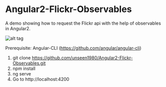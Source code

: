 # Angular2-Flickr-Observables
A demo showing how to request the Flickr api with the help of observables in Angular2.

![alt tag](https://github.com/unseen1980/Angular2-Flickr-Observables/raw/master/Angular%202%20Flickr%20observables(small).gif)

Prerequisite: Angular-CLI (https://github.com/angular/angular-cli)

1. git clone https://github.com/unseen1980/Angular2-Flickr-Observables.git
2. npm install
3. ng serve
4. Go to http://localhost:4200
